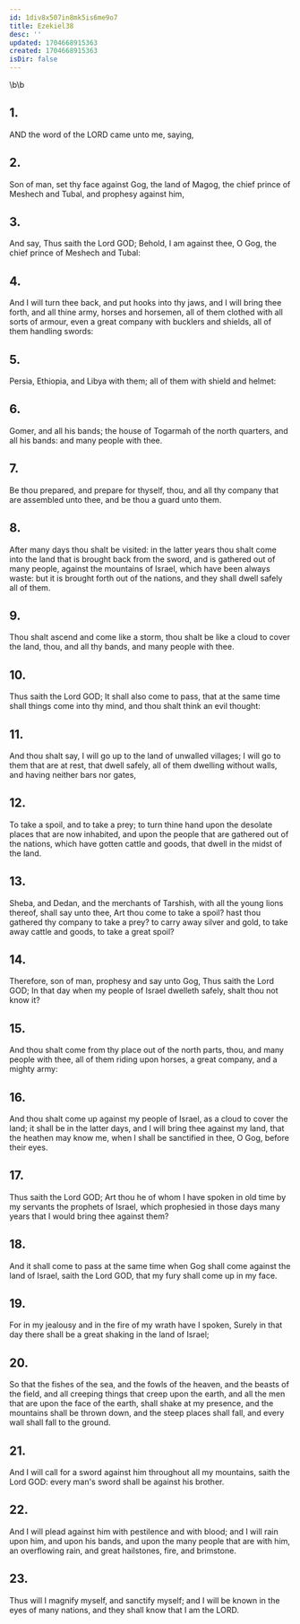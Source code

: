 ```yaml
---
id: 1div8x507in8mk5is6me9o7
title: Ezekiel38
desc: ''
updated: 1704668915363
created: 1704668915363
isDir: false
---
```

\b\b
## 1.
AND the word of the LORD came unto me, saying,
## 2.
Son of man, set thy face against Gog, the land of Magog, the chief prince of Meshech and Tubal, and prophesy against him,
## 3.
And say, Thus saith the Lord GOD; Behold, I am against thee, O Gog, the chief prince of Meshech and Tubal:
## 4.
And I will turn thee back, and put hooks into thy jaws, and I will bring thee forth, and all thine army, horses and horsemen, all of them clothed with all sorts of armour, even a great company with bucklers and shields, all of them handling swords:
## 5.
Persia, Ethiopia, and Libya with them; all of them with shield and helmet:
## 6.
Gomer, and all his bands; the house of Togarmah of the north quarters, and all his bands: and many people with thee.
## 7.
Be thou prepared, and prepare for thyself, thou, and all thy company that are assembled unto thee, and be thou a guard unto them.
## 8.
After many days thou shalt be visited: in the latter years thou shalt come into the land that is brought back from the sword, and is gathered out of many people, against the mountains of Israel, which have been always waste: but it is brought forth out of the nations, and they shall dwell safely all of them.
## 9.
Thou shalt ascend and come like a storm, thou shalt be like a cloud to cover the land, thou, and all thy bands, and many people with thee.
## 10.
Thus saith the Lord GOD; It shall also come to pass, that at the same time shall things come into thy mind, and thou shalt think an evil thought:
## 11.
And thou shalt say, I will go up to the land of unwalled villages; I will go to them that are at rest, that dwell safely, all of them dwelling without walls, and having neither bars nor gates,
## 12.
To take a spoil, and to take a prey; to turn thine hand upon the desolate places that are now inhabited, and upon the people that are gathered out of the nations, which have gotten cattle and goods, that dwell in the midst of the land.
## 13.
Sheba, and Dedan, and the merchants of Tarshish, with all the young lions thereof, shall say unto thee, Art thou come to take a spoil?  hast thou gathered thy company to take a prey?  to carry away silver and gold, to take away cattle and goods, to take a great spoil?
## 14.
Therefore, son of man, prophesy and say unto Gog, Thus saith the Lord GOD; In that day when my people of Israel dwelleth safely, shalt thou not know it?
## 15.
And thou shalt come from thy place out of the north parts, thou, and many people with thee, all of them riding upon horses, a great company, and a mighty army:
## 16.
And thou shalt come up against my people of Israel, as a cloud to cover the land; it shall be in the latter days, and I will bring thee against my land, that the heathen may know me, when I shall be sanctified in thee, O Gog, before their eyes.
## 17.
Thus saith the Lord GOD; Art thou he of whom I have spoken in old time by my servants the prophets of Israel, which prophesied in those days many years that I would bring thee against them?
## 18.
And it shall come to pass at the same time when Gog shall come against the land of Israel, saith the Lord GOD, that my fury shall come up in my face.
## 19.
For in my jealousy and in the fire of my wrath have I spoken, Surely in that day there shall be a great shaking in the land of Israel;
## 20.
So that the fishes of the sea, and the fowls of the heaven, and the beasts of the field, and all creeping things that creep upon the earth, and all the men that are upon the face of the earth, shall shake at my presence, and the mountains shall be thrown down, and the steep places shall fall, and every wall shall fall to the ground.
## 21.
And I will call for a sword against him throughout all my mountains, saith the Lord GOD: every man's sword shall be against his brother.
## 22.
And I will plead against him with pestilence and with blood; and I will rain upon him, and upon his bands, and upon the many people that are with him, an overflowing rain, and great hailstones, fire, and brimstone.
## 23.
Thus will I magnify myself, and sanctify myself; and I will be known in the eyes of many nations, and they shall know that I am the LORD.
